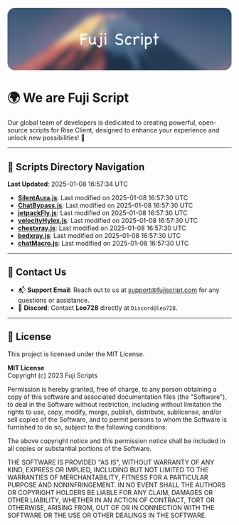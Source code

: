 ![Banner](.github/b.webp)

# 🌍 **We are Fuji Script**

Our global team of developers is dedicated to creating powerful, open-source scripts for Rise Client, designed to enhance your experience and unlock new possibilities! 🌟

---
<!-- SCRIPTS_NAVIGATION_START -->
## 📂 **Scripts Directory Navigation**

**Last Updated**: 2025-01-08 16:57:34 UTC

- **[SilentAura.js](scripts/SilentAura.js)**: Last modified on 2025-01-08 16:57:30 UTC
- **[ChatBypass.js](scripts/ChatBypass.js)**: Last modified on 2025-01-08 16:57:30 UTC
- **[jetpackFly.js](scripts/jetpackFly.js)**: Last modified on 2025-01-08 16:57:30 UTC
- **[velocityHylex.js](scripts/velocityHylex.js)**: Last modified on 2025-01-08 16:57:30 UTC
- **[chestxray.js](scripts/chestxray.js)**: Last modified on 2025-01-08 16:57:30 UTC
- **[bedxray.js](scripts/bedxray.js)**: Last modified on 2025-01-08 16:57:30 UTC
- **[chatMacro.js](scripts/chatMacro.js)**: Last modified on 2025-01-08 16:57:30 UTC

<!-- SCRIPTS_NAVIGATION_END -->

---

## 💬 **Contact Us**  
- 📬 **Support Email**: Reach out to us at [support@fujiscript.com](mailto:support@fujiscript.com) for any questions or assistance.  
- 💬 **Discord**: Contact **Leo728** directly at `Discord@leo728`.

---

## 📜 **License**

This project is licensed under the MIT License.  

**MIT License**  
Copyright (c) 2023 Fuji Scripts  

Permission is hereby granted, free of charge, to any person obtaining a copy of this software and associated documentation files (the "Software"), to deal in the Software without restriction, including without limitation the rights to use, copy, modify, merge, publish, distribute, sublicense, and/or sell copies of the Software, and to permit persons to whom the Software is furnished to do so, subject to the following conditions:  

The above copyright notice and this permission notice shall be included in all copies or substantial portions of the Software.  

THE SOFTWARE IS PROVIDED "AS IS", WITHOUT WARRANTY OF ANY KIND, EXPRESS OR IMPLIED, INCLUDING BUT NOT LIMITED TO THE WARRANTIES OF MERCHANTABILITY, FITNESS FOR A PARTICULAR PURPOSE AND NONINFRINGEMENT. IN NO EVENT SHALL THE AUTHORS OR COPYRIGHT HOLDERS BE LIABLE FOR ANY CLAIM, DAMAGES OR OTHER LIABILITY, WHETHER IN AN ACTION OF CONTRACT, TORT OR OTHERWISE, ARISING FROM, OUT OF OR IN CONNECTION WITH THE SOFTWARE OR THE USE OR OTHER DEALINGS IN THE SOFTWARE.  
